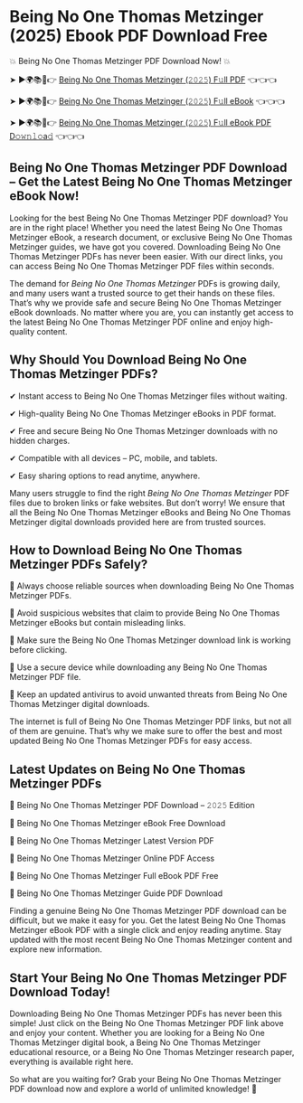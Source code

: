 # Being No One Thomas Metzinger (2025) Ebook PDF Download Free

💥 Being No One Thomas Metzinger PDF Download Now! 💥

➤ ►🌍📚📱👉 [Being No One Thomas Metzinger (𝟸𝟶𝟸𝟻) F𝚞ll PDF](https://getpdf.xyz/being-no-one-thomas-metzinger) 👈👈👈


➤ ►🌍📚📱👉 [Being No One Thomas Metzinger (𝟸𝟶𝟸𝟻) F𝚞ll eBook](https://getpdf.xyz/being-no-one-thomas-metzinger) 👈👈👈


➤ ►🌍📚📱👉 [Being No One Thomas Metzinger (𝟸𝟶𝟸𝟻) F𝚞ll eBook PDF D𝚘𝚠𝚗𝚕𝚘a𝚍](https://getpdf.xyz/being-no-one-thomas-metzinger) 👈👈👈


## Being No One Thomas Metzinger PDF Download – Get the Latest Being No One Thomas Metzinger eBook Now!

Looking for the best Being No One Thomas Metzinger PDF download? You are in the right place! Whether you need the latest Being No One Thomas Metzinger eBook, a research document, or exclusive Being No One Thomas Metzinger guides, we have got you covered. Downloading Being No One Thomas Metzinger PDFs has never been easier. With our direct links, you can access Being No One Thomas Metzinger PDF files within seconds.

The demand for *Being No One Thomas Metzinger* PDFs is growing daily, and many users want a trusted source to get their hands on these files. That’s why we provide safe and secure Being No One Thomas Metzinger eBook downloads. No matter where you are, you can instantly get access to the latest Being No One Thomas Metzinger PDF online and enjoy high-quality content.

## Why Should You Download Being No One Thomas Metzinger PDFs?

✔ Instant access to Being No One Thomas Metzinger files without waiting.

✔ High-quality Being No One Thomas Metzinger eBooks in PDF format.

✔ Free and secure Being No One Thomas Metzinger downloads with no hidden charges.

✔ Compatible with all devices – PC, mobile, and tablets.

✔ Easy sharing options to read anytime, anywhere.

Many users struggle to find the right *Being No One Thomas Metzinger* PDF files due to broken links or fake websites. But don’t worry! We ensure that all the Being No One Thomas Metzinger eBooks and Being No One Thomas Metzinger digital downloads provided here are from trusted sources.

## How to Download Being No One Thomas Metzinger PDFs Safely?

📌 Always choose reliable sources when downloading Being No One Thomas Metzinger PDFs.

📌 Avoid suspicious websites that claim to provide Being No One Thomas Metzinger eBooks but contain misleading links.

📌 Make sure the Being No One Thomas Metzinger download link is working before clicking.

📌 Use a secure device while downloading any Being No One Thomas Metzinger PDF file.

📌 Keep an updated antivirus to avoid unwanted threats from Being No One Thomas Metzinger digital downloads.

The internet is full of Being No One Thomas Metzinger PDF links, but not all of them are genuine. That’s why we make sure to offer the best and most updated Being No One Thomas Metzinger PDFs for easy access.

## Latest Updates on Being No One Thomas Metzinger PDFs

🔹 Being No One Thomas Metzinger PDF Download – 𝟸𝟶𝟸𝟻 Edition

🔹 Being No One Thomas Metzinger eBook Free Download

🔹 Being No One Thomas Metzinger Latest Version PDF

🔹 Being No One Thomas Metzinger Online PDF Access

🔹 Being No One Thomas Metzinger Full eBook PDF Free

🔹 Being No One Thomas Metzinger Guide PDF Download

Finding a genuine Being No One Thomas Metzinger PDF download can be difficult, but we make it easy for you. Get the latest Being No One Thomas Metzinger eBook PDF with a single click and enjoy reading anytime. Stay updated with the most recent Being No One Thomas Metzinger content and explore new information.

## Start Your Being No One Thomas Metzinger PDF Download Today!

Downloading Being No One Thomas Metzinger PDFs has never been this simple! Just click on the Being No One Thomas Metzinger PDF link above and enjoy your content. Whether you are looking for a Being No One Thomas Metzinger digital book, a Being No One Thomas Metzinger educational resource, or a Being No One Thomas Metzinger research paper, everything is available right here.

So what are you waiting for? Grab your Being No One Thomas Metzinger PDF download now and explore a world of unlimited knowledge! 🚀